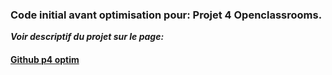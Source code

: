 ### Code initial avant optimisation pour: Projet 4 Openclassrooms.

***Voir descriptif du projet sur le page:***

#### [Github p4 optim](https://github.com/Sandrine-a/sandrinealphonse_4_13042021)